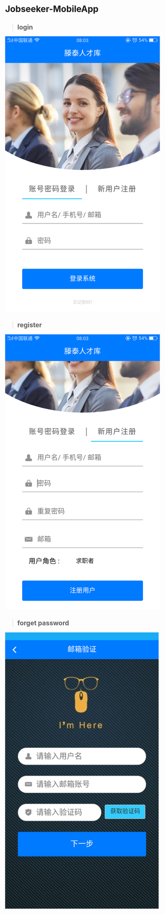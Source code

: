 # Jobseeker-MobileApp

> ## login
![图片丢了](https://github.com/Jlp18/Jobseeker2-MobileApp/blob/master/screenCapture/Screenshot_2018-07-30-08-03-29-45.png)

> ## register
![图片丢了](https://github.com/Jlp18/Jobseeker2-MobileApp/blob/master/screenCapture/Screenshot_2018-07-30-08-03-38-29.png)


> ## forget password 
<img width="500" height="900" src="https://github.com/Jlp18/Jobseeker2-MobileApp/blob/master/screenCapture/Screenshot_2018-07-30-08-10-51-39.png"/>